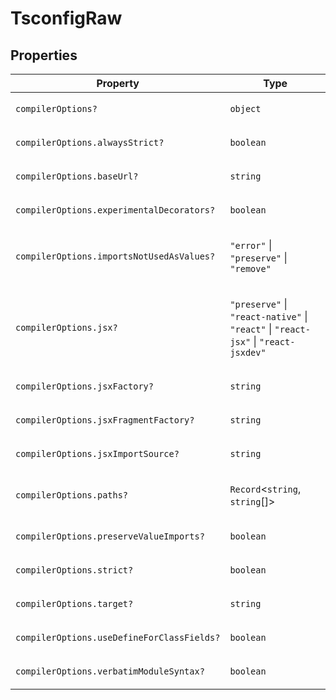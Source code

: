# TsconfigRaw

## Properties

<table>
<thead>
<tr>
<th>Property</th>
<th>Type</th>
</tr>
</thead>
<tbody>
<tr>
<td>

<a id="compileroptions"></a> `compilerOptions?`

</td>
<td>

`object`

</td>
</tr>
<tr>
<td>

`compilerOptions.alwaysStrict?`

</td>
<td>

`boolean`

</td>
</tr>
<tr>
<td>

`compilerOptions.baseUrl?`

</td>
<td>

`string`

</td>
</tr>
<tr>
<td>

`compilerOptions.experimentalDecorators?`

</td>
<td>

`boolean`

</td>
</tr>
<tr>
<td>

`compilerOptions.importsNotUsedAsValues?`

</td>
<td>

`"error"` \| `"preserve"` \| `"remove"`

</td>
</tr>
<tr>
<td>

`compilerOptions.jsx?`

</td>
<td>

`"preserve"` \| `"react-native"` \| `"react"` \| `"react-jsx"` \| `"react-jsxdev"`

</td>
</tr>
<tr>
<td>

`compilerOptions.jsxFactory?`

</td>
<td>

`string`

</td>
</tr>
<tr>
<td>

`compilerOptions.jsxFragmentFactory?`

</td>
<td>

`string`

</td>
</tr>
<tr>
<td>

`compilerOptions.jsxImportSource?`

</td>
<td>

`string`

</td>
</tr>
<tr>
<td>

`compilerOptions.paths?`

</td>
<td>

`Record`\<`string`, `string`[]\>

</td>
</tr>
<tr>
<td>

`compilerOptions.preserveValueImports?`

</td>
<td>

`boolean`

</td>
</tr>
<tr>
<td>

`compilerOptions.strict?`

</td>
<td>

`boolean`

</td>
</tr>
<tr>
<td>

`compilerOptions.target?`

</td>
<td>

`string`

</td>
</tr>
<tr>
<td>

`compilerOptions.useDefineForClassFields?`

</td>
<td>

`boolean`

</td>
</tr>
<tr>
<td>

`compilerOptions.verbatimModuleSyntax?`

</td>
<td>

`boolean`

</td>
</tr>
</tbody>
</table>
